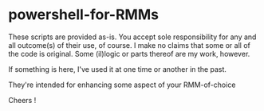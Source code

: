 # powershell-for-RMMs

These scripts are provided as-is. You accept sole responsibility for any and all outcome(s) of their use, of course.
I make no claims that some or all of the code is original.
Some (il)logic or parts thereof are my work, however.

If something is here, I've used it at one time or another in the past.

They're intended for enhancing some aspect of your RMM-of-choice

Cheers !
